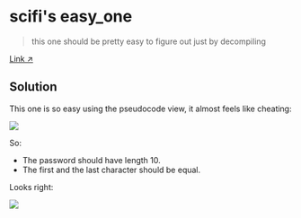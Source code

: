 # scifi's easy_one

> this one should be pretty easy to figure out just by decompiling

[Link ↗️](https://crackmes.one/crackme/5d443bb533c5d444ad3018b3)

## Solution

This one is so easy using the pseudocode view, it almost feels like cheating:

![](https://i.imgur.com/tLi1eFQ.png)

So: 
* The password should have length 10.
* The first and the last character should be equal.

Looks right:

![](https://i.imgur.com/P0X1pAe.png)